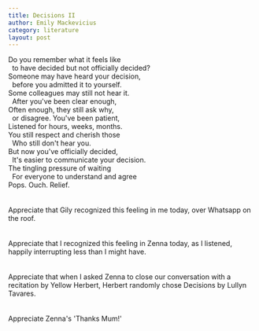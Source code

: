 ```yaml
---
title: Decisions II
author: Emily Mackevicius
category: literature
layout: post
---
```



Do you remember what it feels like  
&nbsp; to have decided but not officially decided?  
Someone may have heard your decision,  
&nbsp; before you admitted it to yourself.  
Some colleagues may still not hear it.  
&nbsp; After you've been clear enough,  
Often enough, they still ask why,  
&nbsp; or disagree. You've been patient,  
Listened for hours, weeks, months.  
You still respect and cherish those  
&nbsp; Who still don't hear you.  
But now you've officially decided,  
&nbsp; It's easier to communicate your decision.  
The tingling pressure of waiting  
&nbsp; For everyone to understand and agree  
Pops. Ouch. Relief.  
\
\
Appreciate that Gily recognized this feeling in me today, over Whatsapp on the roof.  
\
\
Appreciate that I recognized this feeling in Zenna today, as I listened, happily interrupting less than I might have.  
\
\
Appreciate that when I asked Zenna to close our conversation with a recitation by Yellow Herbert, Herbert randomly chose Decisions by Lullyn Tavares.  
\
\
Appreciate Zenna's 'Thanks Mum!'  





